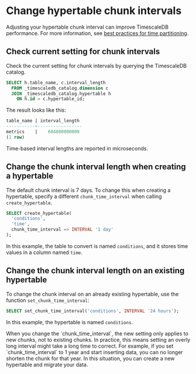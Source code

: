 # Change hypertable chunk intervals
Adjusting your hypertable chunk interval can improve TimescaleDB performance.
For more information, see [best practices for time
partitioning][best-practices].

## Check current setting for chunk intervals
Check the current setting for chunk intervals by querying the TimescaleDB
catalog.
```sql
SELECT h.table_name, c.interval_length
  FROM _timescaledb_catalog.dimension c
  JOIN _timescaledb_catalog.hypertable h
    ON h.id = c.hypertable_id;
```

The result looks like this:
```sql
table_name | interval_length
-----------+-----------------
metrics    |    604800000000
(1 row)
```

<highlight type="note">
Time-based interval lengths are reported in microseconds.
</highlight>

## Change the chunk interval length when creating a hypertable
The default chunk interval is 7 days. To change this when creating a hypertable,
specify a different `chunk_time_interval` when calling `create_hypertable`.
```sql
SELECT create_hypertable(
  'conditions',
  'time',
  chunk_time_interval => INTERVAL '1 day'
);
```

In this example, the table to convert is named `conditions`, and it stores time
values in a column named `time`.

## Change the chunk interval length on an existing hypertable
To change the chunk interval on an already existing hypertable, use the function
`set_chunk_time_interval`:
```sql
SELECT set_chunk_time_interval('conditions', INTERVAL '24 hours');
```

In this example, the hypertable is named `conditions`.

<highlight type="important">
When you change the `chunk_time_interval`, the new setting only applies to new
chunks, not to existing chunks. In practice, this means setting an overly long
interval might take a long time to correct. For example, if you set
`chunk_time_interval` to 1 year and start inserting data, you can no longer
shorten the chunk for that year. In this situation, you can create a new
hypertable and migrate your data.
</highlight>

[best-practices]: /how-to-guides/hypertables/about-hypertables#best-practices

